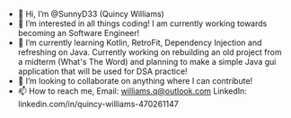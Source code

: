 - 👋 Hi, I’m @SunnyD33 (Quincy Williams)
- 👀 I’m interested in  all things coding! I am currently working towards becoming an Software Engineer!
- 🌱 I’m currently learning Kotlin, RetroFit, Dependency Injection and refreshing on Java. Currently working on rebuilding an old project from a midterm (What's The Word) and planning to make a simple Java gui application that will be used for DSA practice!
- 💞️ I’m looking to collaborate on anything where I can contribute!
- 📫 How to reach me, Email: williams.q@outlook.com LinkedIn: linkedin.com/in/quincy-williams-470261147

<!---
SunnyD33/SunnyD33 is a ✨ special ✨ repository because its `README.md` (this file) appears on your GitHub profile.
You can click the Preview link to take a look at your changes.
--->
